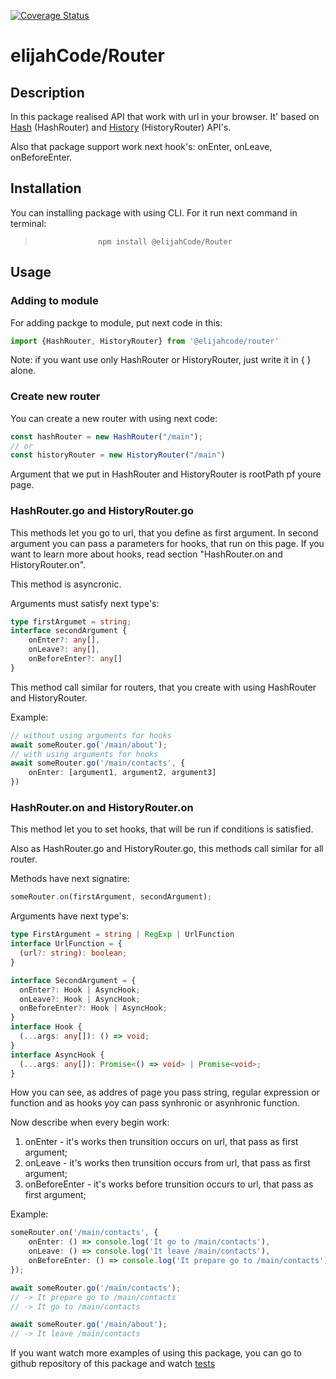 [![Coverage Status](https://coveralls.io/repos/github/ElijahCode/Router/badge.svg?branch=development)](https://coveralls.io/github/ElijahCode/Router?branch=development)

# elijahCode/Router
## Description
In this package realised API that work with url in your browser. It' based on [Hash](https://developer.mozilla.org/en-US/docs/Web/API/Location/hash) (HashRouter) and [History](https://developer.mozilla.org/en-US/docs/Web/API/History) (HistoryRouter) API's. 

Also that package support work next hook's: onEnter, onLeave, onBeforeEnter.

## Installation
You can installing package with using CLI. For it run next command in terminal:

>                   npm install @elijahCode/Router

## Usage
### Adding to module

For adding packge to module, put next code in this:

```ts
import {HashRouter, HistoryRouter} from '@elijahcode/router'
```
Note: if you want use only HashRouter or HistoryRouter, just write it in { } alone.

### Create new router
You can create a new router with using next code:
```ts
const hashRouter = new HashRouter("/main");
// or
const historyRouter = new HistoryRouter("/main")
```
Argument that we put in HashRouter and HistoryRouter is rootPath pf youre page.

### HashRouter.go and HistoryRouter.go
This methods let you go to url, that you define as first argument. In second argument you can pass a parameters for hooks, that run on this page. If you want to learn more about hooks, read section "HashRouter.on and HistoryRouter.on".

This method is asyncronic.

Arguments must satisfy next type's:
```ts
type firstArgumet = string;
interface secondArgument {
    onEnter?: any[],
    onLeave?: any[],
    onBeforeEnter?: any[]
}
```
This method call similar for routers, that you create with using HashRouter and HistoryRouter.

Example:
```ts
// without using arguments for hooks
await someRouter.go('/main/about');
// with using arguments for hooks
await someRouter.go('/main/contacts', {
    onEnter: [argument1, argument2, argument3]
})
```

### HashRouter.on and HistoryRouter.on

This method let you to set hooks, that will be run if conditions is satisfied.

Also as HashRouter.go and HistoryRouter.go, this methods call similar for all router.

Methods have next signatire:
```ts
someRouter.on(firstArgument, secondArgument);
```

Arguments have next type's: 
```ts
type FirstArgument = string | RegExp | UrlFunction
interface UrlFunction = {
  (url?: string): boolean;
}

interface SecondArgument = {
  onEnter?: Hook | AsyncHook;
  onLeave?: Hook | AsyncHook;
  onBeforeEnter?: Hook | AsyncHook;
}
interface Hook {
  (...args: any[]): () => void;
}
interface AsyncHook {
  (...args: any[]): Promise<() => void> | Promise<void>;
}
```
How you can see, as addres of page you pass string, regular expression or function and as hooks yoy can pass synhronic or asynhronic function.

Now describe when every begin work:
1. onEnter - it's works then trunsition occurs on url, that pass as first argument;
2. onLeave - it's works then trunsition occurs from url, that pass as first argument;
3. onBeforeEnter - it's works before trunsition occurs to url, that pass as first argument;

Example:
```ts
someRouter.on('/main/contacts', {
    onEnter: () => console.log('It go to /main/contacts'),
    onLeave: () => console.log('It leave /main/contacts'),
    onBeforeEnter: () => console.log('It prepare go to /main/contacts')
});

await someRouter.go('/main/contacts');
// -> It prepare go to /main/contacts
// -> It go to /main/contacts

await someRouter.go('/main/about');
// -> It leave /main/contacts
```

If you want watch more examples of using this package, you can go to github repository of this package and watch [tests](https://github.com/ElijahCode/Router/blob/development/src/HashRouter/HashRouter.ts)